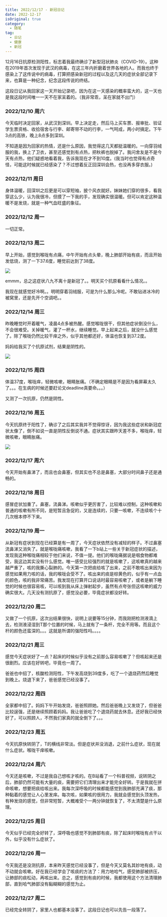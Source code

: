 ```yaml
---
title: 2022/12/17 - 新冠日记
date: 2022-12-17
isOriginal: true
category:
  - 随笔
tag:
  - 日记
  - 健康
  - 新冠
---
```


12月16日抗原检测阳性，标志着我最终确诊了新型冠状肺炎（COVID-19）。这种在2019年首次发现于武汉的病毒，在这三年内折磨着世界各地的人。而我也终于感染上了这传说中的病毒，打算把感染新冠的过程以及这几天的症状全部记录下来，也算是一种纪念，纪念这段传说的终结。

这段日记从我回家这一天开始记录吧，因为在这一天感染的概率蛮大的，这一天也是我这段时间唯一一天不在家呆着的。（我非常乖，呆在家就不出门）

### 2022/12/10 周六
今天临时决定回家，从武汉到深圳。早上决定走，然后马上买车票、报审批、验证学生票资格、收拾宿舍与行李、邮寄带不动的行李，一气呵成，两小时搞定。下午3点的高铁，晚上8点多到深圳。

不知道是因为回家的热情，还是什么原因，我觉得这几天都挺温暖的。一向穿羽绒服的我，换上了卫衣，甚至还感觉到有点热，把秋裤也脱掉了。我问舍友是不是今天有点热，他们疑惑地看着我，告诉我现在才不到10度。(我当时也觉得有点奇怪，可能这时候就已经感染了？不过想着反正回深圳会热，也没再多穿衣服。)

### 2022/12/11 周日
身体温暖，回深圳之后更是可以穿短袖，披个风衣就好。妹妹她们穿的很多，看我穿这么少，认为我很冷，但摸了一下我的手，发现确实很温暖。但可以肯定这种温暖不是发烧，就是一种气血旺盛的象征。

### 2022/12/12 周一
一切正常。

### 2022/12/13 周二
早上开始，感觉到喉咙有点痛，中午开始有点头晕，晚上肺部开始有痰，而且开始发低烧，测了一下37.6度，睡觉前达到了38度。

![](http://timpcfan-site.cdn.bcebos.com/imgs/vxADwl.jpg)

emmm，总之这症状八九不离十是新冠了。。明天买个抗原看看什么情况。。

我现在就感觉好冷啊。。明明穿着羽绒服，可是为什么那么冷呢。不敢钻进冰冷的被窝里，还是先开个空调吧。。

### 2022/12/14 周三
昨晚睡觉时开着暖气，凌晨4点多被热醒。感觉喉咙很干，但其他症状倒没什么，不会很难受。关掉暖气，灌了一杯水，继续睡觉。早上起来之后，就没什么感觉了。除了喉咙仍然比较干痒之外，似乎其他都还好，体温也恢复到37.2度。

妈妈给我买了个抗原试剂，结果是阴性的。

![](http://timpcfan-site.cdn.bcebos.com/imgs/zHvX7h.jpeg)

### 2022/12/15 周四
体温37度，喉咙痒，轻微咳嗽，眼睛胀痛。（不确定眼睛是不是因为看屏幕太久了。。。在生病的时候还要赶论文deadline真要命。。。）

又测了一次抗原，仍然是阴性。

### 2022/12/16 周五
今天抗原终于阳性了，确诊了之后其实我并不觉得惊讶，因为我这些症状和新冠症状太像了，倒不如说一直是阴性反倒说不通。症状其实跟昨天差不多，喉咙痒，轻微咳嗽，眼睛胀痛。

![](http://timpcfan-site.cdn.bcebos.com/imgs/WKyPAI.jpeg)

### 2022/12/17 周六
今天开始有鼻涕了，而且也会鼻塞，但其实也不总是鼻塞，大部分时间鼻子还是通畅的。


### 2022/12/18 周日
感冒症状加重了。鼻塞，流鼻涕。咳嗽似乎更厉害了，比较难以控制，这种咳嗽和普通的咳嗽有所不同，是短暂且急促的，又是连续的，只要一咳嗽，不连续咳个十几次根本停不下来。


### 2022/12/19 周一
从新冠有症状到现在已经算是有一周了，今天症状依然没有减轻的样子。不过鼻塞流鼻涕又消失了。就是喉咙痛咳嗽，我看了一下b站上一些关于新冠症状的描述，发现我这种喉咙痛相较于他们来说，不值一提。他们的喉咙痛据说是咽食物都难受，我这边其实没有什么感觉。唯一感受比较强烈的就是咳嗽了，这咳嗽真的越来越严重了，咳的我撕心裂肺的。今天第一次把痰给咳了出来，之前不敢咳出来因为感觉如果用力咳的话，我的喉咙会受不了。咳出来的痰是棕黄色的，似乎有一点血的颜色，咳的我非常痛苦。我发现在打算开口说话时最容易咳嗽了，或者是躺下睡觉的时候也很容易咳，可以咳到我从床上弹射起步，虽然有点夸张但这咳嗽的威力确实很大。几天没有测抗原了，感觉没必要，毕竟症状都没好转。


### 2022/12/20 周二
又做了一个抗原，这次出结果很快，说明上说要等15分钟，而我刚把检测液滴上去，检测液浸湿到T那个位置的时候，马上就有了一条杆，完全不用等。而且这个杆的颜色还蛮深的。。。这就是所谓的强阳性吗。。。。

### 2022/12/21 周三
感觉今天症状好了一点？起床的时候似乎没有之前那么容易咳嗽了？但咳起来还是很剧烈。应该在好转吧，毕竟也一周了。

爸爸也中招了，核酸检测阳性，下午发高烧到39度多，吃了一个退烧药然后睡觉到晚上。烧退下来了，爸爸感觉已经没事了。

### 2022/12/22 周四
全家都中招了。妈妈下午开始发烧，爸爸照顾她。然后爸爸晚上又发烧了，但爸爸比较逞强，还是继续照顾着妈妈。我让爸爸吃了个退烧药就去休息。还好我已经快好了，可以照顾人，不然我们家真的就全倒下了。。。


### 2022/12/23 周五
今天抗原快转阴了，T的横线非常淡。但是症状并没消退，之前什么症状，现在就什么症状。喉咙干痒咳嗽。

### 2022/12/24 周六
今天还是咳嗽，不过是我自己想咳才咳的。在B站看了一个科普视频，说转阴之后，肺部仍然可能有大量的痰，需要把它们清理出来才能完全好转。于是我就在拼命咳嗽，想要把痰给咳出来。我每次深呼吸的时候都能感觉到我肺部充满了痰，那种黏着的感觉让人心里发痒。每次咳，如果咳的很用力，我就会感觉到头顶发热，有种发烧的感觉，但非常短暂，大概难受个一两分钟就恢复了，不太清楚是什么原理。

### 2022/12/25 周日
今天似乎已经完全好转了，深呼吸也感觉不到肺部有痰，除了起床时喉咙有点干以外，似乎没有什么症状了。

### 2022/12/26 周一
今天我还是没测抗原，本来昨天感觉已经没事了，但是今天又莫名其妙地有痰，动不动就会咳嗽。好在我已经学会了咳痰的方法了：用力地哈气，感受肺部被挤压，让肺部的痰松动，再咳出来。总之，感觉到有痰的时候，我都使用这个方法清理肺部，直到哈气肺部没有黏糊糊的感觉为止。

### 2022/12/27 周二
已经完全转阴了，家里人也都基本没事了。这段日记也可以先告一段落了。